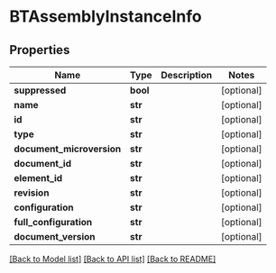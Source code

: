 # BTAssemblyInstanceInfo

## Properties
Name | Type | Description | Notes
------------ | ------------- | ------------- | -------------
**suppressed** | **bool** |  | [optional] 
**name** | **str** |  | [optional] 
**id** | **str** |  | [optional] 
**type** | **str** |  | [optional] 
**document_microversion** | **str** |  | [optional] 
**document_id** | **str** |  | [optional] 
**element_id** | **str** |  | [optional] 
**revision** | **str** |  | [optional] 
**configuration** | **str** |  | [optional] 
**full_configuration** | **str** |  | [optional] 
**document_version** | **str** |  | [optional] 

[[Back to Model list]](../README.md#documentation-for-models) [[Back to API list]](../README.md#documentation-for-api-endpoints) [[Back to README]](../README.md)


